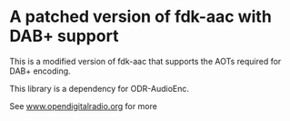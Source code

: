 A patched version of fdk-aac with DAB+ support
==============================================

This is a modified version of fdk-aac that supports the AOTs
required for DAB+ encoding.

This library is a dependency for ODR-AudioEnc.

See www.opendigitalradio.org for more
